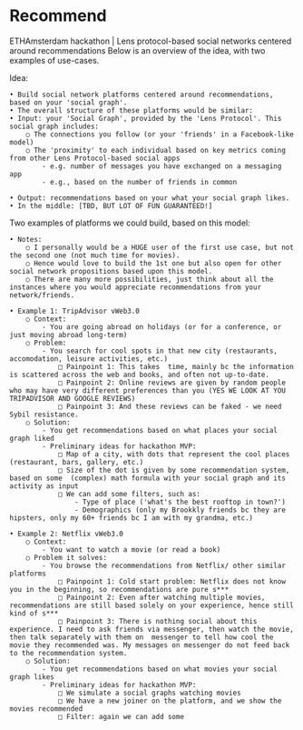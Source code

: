 # Recommend
ETHAmsterdam hackathon | Lens protocol-based social networks centered around recommendations
Below is an overview of the idea, with two examples of use-cases. 

Idea: 

	• Build social network platforms centered around recommendations, based on your 'social graph'.
	• The overall structure of these platforms would be similar:
	• Input: your 'Social Graph', provided by the 'Lens Protocol'. This social graph includes:
		○ The connections you follow (or your 'friends' in a Facebook-like model)
		○ The 'proximity' to each individual based on key metrics coming from other Lens Protocol-based social apps
			- e.g. number of messages you have exchanged on a messaging app 
			- e.g., based on the number of friends in common
			
	• Output: recommendations based on your what your social graph likes.
	• In the middle: [TBD, BUT LOT OF FUN GUARANTEED!]
	
Two examples of platforms we could build, based on this model:

	• Notes: 
		○ I personally would be a HUGE user of the first use case, but not the second one (not much time for movies). 
		○ Hence would love to build the 1st one but also open for other social network propositions based upon this model.
		○ There are many more possibilities, just think about all the instances where you would appreciate recommendations from your network/friends.
		
	• Example 1: TripAdvisor vWeb3.0
		○ Context:
			- You are going abroad on holidays (or for a conference, or just moving abroad long-term)
		○ Problem:
			- You search for cool spots in that new city (restaurants, accomodation, leisure activities, etc.)
				□ Painpoint 1: This takes  time, mainly bc the information is scattered across the web and books, and often not up-to-date.
				□ Painpoint 2: Online reviews are given by random people who may have very different preferences than you (YES WE LOOK AT YOU TRIPADVISOR AND GOOGLE REVIEWS)
				□ Painpoint 3: And these reviews can be faked - we need Sybil resistance.
		○ Solution:
			- You get recommendations based on what places your social graph liked
			- Preliminary ideas for hackathon MVP:
				□ Map of a city, with dots that represent the cool places (restaurant, bars, gallery, etc.)
				□ Size of the dot is given by some recommendation system, based on some  (complex) math formula with your social graph and its activity as input
				□ We can add some filters, such as:
					- Type of place ('what's the best rooftop in town?')
					- Demographics (only my Brookkly friends bc they are hipsters, only my 60+ friends bc I am with my grandma, etc.)
					
	• Example 2: Netflix vWeb3.0
		○ Context:
			- You want to watch a movie (or read a book)
		○ Problem it solves: 
			- You browse the recommendations from Netflix/ other similar platforms
				□ Painpoint 1: Cold start problem: Netflix does not know you in the beginning, so recommendations are pure s***
				□ Painpoint 2: Even after watching multiple movies, recommendations are still based solely on your experience, hence still kind of s***
				□ Painpoint 3: There is nothing social about this experience. I need to ask friends via messenger, then watch the movie, then talk separately with them on  messenger to tell how cool the movie they recommended was. My messages on messenger do not feed back to the recommendation system.
		○ Solution:
			- You get recommendations based on what movies your social graph likes
			- Preliminary ideas for hackathon MVP:
				□ We simulate a social graphs watching movies
				□ We have a new joiner on the platform, and we show the movies recommended
				□ Filter: again we can add some
				
	
	

